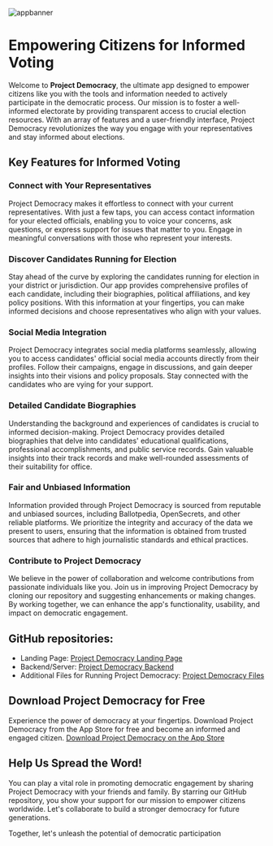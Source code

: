![appbanner](https://github.com/SkiingIsFun123/Project-Democracy/assets/101684827/205022a5-867f-43a5-953e-0a1ccfa590c5)

# Empowering Citizens for Informed Voting
Welcome to **Project Democracy**, the ultimate app designed to empower citizens like you with the tools and information needed to actively participate in the democratic process. Our mission is to foster a well-informed electorate by providing transparent access to crucial election resources. With an array of features and a user-friendly interface, Project Democracy revolutionizes the way you engage with your representatives and stay informed about elections.

## Key Features for Informed Voting
### Connect with Your Representatives
Project Democracy makes it effortless to connect with your current representatives. With just a few taps, you can access contact information for your elected officials, enabling you to voice your concerns, ask questions, or express support for issues that matter to you. Engage in meaningful conversations with those who represent your interests.

### Discover Candidates Running for Election
Stay ahead of the curve by exploring the candidates running for election in your district or jurisdiction. Our app provides comprehensive profiles of each candidate, including their biographies, political affiliations, and key policy positions. With this information at your fingertips, you can make informed decisions and choose representatives who align with your values.

### Social Media Integration
Project Democracy integrates social media platforms seamlessly, allowing you to access candidates' official social media accounts directly from their profiles. Follow their campaigns, engage in discussions, and gain deeper insights into their visions and policy proposals. Stay connected with the candidates who are vying for your support.

### Detailed Candidate Biographies
Understanding the background and experiences of candidates is crucial to informed decision-making. Project Democracy provides detailed biographies that delve into candidates' educational qualifications, professional accomplishments, and public service records. Gain valuable insights into their track records and make well-rounded assessments of their suitability for office.

### Fair and Unbiased Information
Information provided through Project Democracy is sourced from reputable and unbiased sources, including Ballotpedia, OpenSecrets, and other reliable platforms. We prioritize the integrity and accuracy of the data we present to users, ensuring that the information is obtained from trusted sources that adhere to high journalistic standards and ethical practices.

### Contribute to Project Democracy
We believe in the power of collaboration and welcome contributions from passionate individuals like you. Join us in improving Project Democracy by cloning our repository and suggesting enhancements or making changes. By working together, we can enhance the app's functionality, usability, and impact on democratic engagement.

## GitHub repositories:

- Landing Page: [Project Democracy Landing Page](https://github.com/SkiingIsFun123/Project-Democracy-Landing-Page)
- Backend/Server: [Project Democracy Backend](https://github.com/SkiingIsFun123/Project-Democracy-Backend)
- Additional Files for Running Project Democracy: [Project Democracy Files](https://github.com/SkiingIsFun123/Project-Democracy-Files)

## Download Project Democracy for Free
Experience the power of democracy at your fingertips. Download Project Democracy from the App Store for free and become an informed and engaged citizen.
[Download Project Democracy on the App Store](https://apps.apple.com/us/app/project-democracy/id6443437676?uo=4)

##  Help Us Spread the Word!
You can play a vital role in promoting democratic engagement by sharing Project Democracy with your friends and family. By starring our GitHub repository, you show your support for our mission to empower citizens worldwide. Let's collaborate to build a stronger democracy for future generations.

Together, let's unleash the potential of democratic participation
